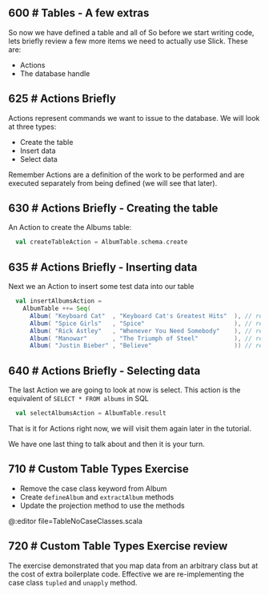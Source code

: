 ## 600 # Tables - A few extras

So now we have defined a table and all of So before we start writing code, lets briefly review a few more items we
need to actually use Slick.  These are:

* Actions
* The database handle

## 625 # Actions Briefly

Actions represent commands we want to issue to the database.
We will look at three types:

* Create the table
* Insert data
* Select data

Remember Actions are a definition of the work to be performed and are executed
separately from being defined (we will see that later).

## 630 # Actions Briefly - Creating the table

An Action to create the Albums table:

```scala
  val createTableAction = AlbumTable.schema.create
```

## 635 # Actions Briefly - Inserting data

Next we an Action to insert some test data into our table

```scala
  val insertAlbumsAction =
    AlbumTable ++= Seq(
      Album( "Keyboard Cat"  , "Keyboard Cat's Greatest Hits"  ), // released in 2009
      Album( "Spice Girls"   , "Spice"                         ), // released in 1996
      Album( "Rick Astley"   , "Whenever You Need Somebody"    ), // released in 1987
      Album( "Manowar"       , "The Triumph of Steel"          ), // released in 1992
      Album( "Justin Bieber" , "Believe"                       )) // released in 2013
```

## 640 # Actions Briefly - Selecting data

The last Action we are going to look at now is select.  This action is the equivalent of
```SELECT * FROM albums``` in SQL

```scala
  val selectAlbumsAction = AlbumTable.result
```

That is it for Actions right now, we will visit them again later in the tutorial.

We have one last thing to talk about and then it is your turn.

## 710 # Custom Table Types Exercise

* Remove the case class keyword from Album
* Create ```defineAlbum``` and ```extractAlbum``` methods
* Update the projection method to use the methods

@:editor file=TableNoCaseClasses.scala

## 720 # Custom Table Types Exercise review

The exercise demonstrated that you map data from an arbitrary class but at the cost of extra boilerplate code.
Effective we are re-implementing the case class ```tupled``` and ```unapply``` method.
